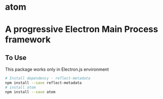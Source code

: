 # atom

# A progressive Electron Main Process framework

## To Use

This package works only in Electron.js environment

```bash
# Install dependency - reflect-metadata
npm install --save reflect-metadata
# install atom
npm install --save atom
```
